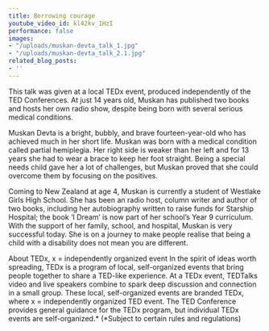 ```yaml
---
title: Borrowing courage
youtube_video_id: kl42kv_1HzI
performance: false
images:
- "/uploads/muskan-devta_talk_1.jpg"
- "/uploads/muskan-devta_talk_2.1.jpg"
related_blog_posts:
- ''
---
```


This talk was given at a local TEDx event, produced independently of the TED Conferences. At just 14 years old, Muskan has published two books and hosts her own radio show, despite being born with several serious medical conditions.

Muskan Devta is a bright, bubbly, and brave fourteen-year-old who has achieved much in her short life. Muskan was born with a medical condition called partial hemiplegia. Her right side is weaker than her left and for 13 years she had to wear a brace to keep her foot straight. Being a special needs child gave her a lot of challenges, but Muskan proved that she could overcome them by focusing on the positives.

Coming to New Zealand at age 4, Muskan is currently a student of Westlake Girls High School. She has been an radio host, column writer and author of two books, including her autobiography written to raise funds for Starship Hospital; the book ‘I Dream’ is now part of her school’s Year 9 curriculum. With the support of her family, school, and hospital, Muskan is very successful today. She is on a journey to make people realise that being a child with a disability does not mean you are different.

About TEDx, x = independently organized event In the spirit of ideas worth spreading, TEDx is a program of local, self-organized events that bring people together to share a TED-like experience. At a TEDx event, TEDTalks video and live speakers combine to spark deep discussion and connection in a small group. These local, self-organized events are branded TEDx, where x = independently organized TED event. The TED Conference provides general guidance for the TEDx program, but individual TEDx events are self-organized.* (*Subject to certain rules and regulations)
